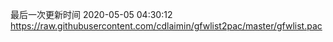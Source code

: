 最后一次更新时间 2020-05-05 04:30:12
https://raw.githubusercontent.com/cdlaimin/gfwlist2pac/master/gfwlist.pac

